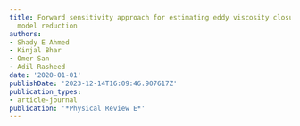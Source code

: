 ```yaml
---
title: Forward sensitivity approach for estimating eddy viscosity closures in nonlinear
  model reduction
authors:
- Shady E Ahmed
- Kinjal Bhar
- Omer San
- Adil Rasheed
date: '2020-01-01'
publishDate: '2023-12-14T16:09:46.907617Z'
publication_types:
- article-journal
publication: '*Physical Review E*'
---
```


